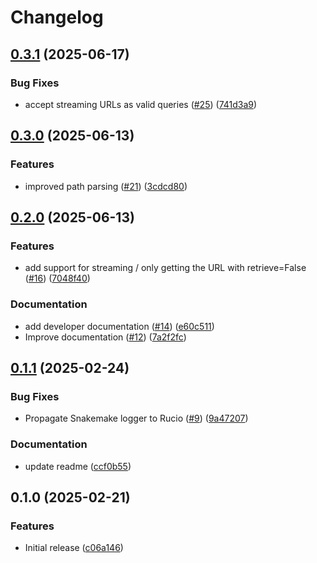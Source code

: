 # Changelog

## [0.3.1](https://github.com/bouweandela/snakemake-storage-plugin-rucio/compare/v0.3.0...v0.3.1) (2025-06-17)


### Bug Fixes

* accept streaming URLs as valid queries ([#25](https://github.com/bouweandela/snakemake-storage-plugin-rucio/issues/25)) ([741d3a9](https://github.com/bouweandela/snakemake-storage-plugin-rucio/commit/741d3a9fc0e818f372d147eea00f05ac614b2835))

## [0.3.0](https://github.com/bouweandela/snakemake-storage-plugin-rucio/compare/v0.2.0...v0.3.0) (2025-06-13)


### Features

* improved path parsing ([#21](https://github.com/bouweandela/snakemake-storage-plugin-rucio/issues/21)) ([3cdcd80](https://github.com/bouweandela/snakemake-storage-plugin-rucio/commit/3cdcd802bfcc83d470ac8f59604cbfdfe02f35aa))

## [0.2.0](https://github.com/bouweandela/snakemake-storage-plugin-rucio/compare/v0.1.1...v0.2.0) (2025-06-13)


### Features

* add support for streaming / only getting the URL with retrieve=False ([#16](https://github.com/bouweandela/snakemake-storage-plugin-rucio/issues/16)) ([7048f40](https://github.com/bouweandela/snakemake-storage-plugin-rucio/commit/7048f4023c870ff39af84ebd9dc5de05f491bc60))


### Documentation

* add developer documentation ([#14](https://github.com/bouweandela/snakemake-storage-plugin-rucio/issues/14)) ([e60c511](https://github.com/bouweandela/snakemake-storage-plugin-rucio/commit/e60c511b359183ee519e9163d4a1c18267cb4d0c))
* Improve documentation ([#12](https://github.com/bouweandela/snakemake-storage-plugin-rucio/issues/12)) ([7a2f2fc](https://github.com/bouweandela/snakemake-storage-plugin-rucio/commit/7a2f2fc58828ccf6309974e2ff2f52c019137b98))

## [0.1.1](https://github.com/bouweandela/snakemake-storage-plugin-rucio/compare/v0.1.0...v0.1.1) (2025-02-24)


### Bug Fixes

* Propagate Snakemake logger to Rucio ([#9](https://github.com/bouweandela/snakemake-storage-plugin-rucio/issues/9)) ([9a47207](https://github.com/bouweandela/snakemake-storage-plugin-rucio/commit/9a47207e8cb80fcd291fcf0fa6c5d22a05e8d328))


### Documentation

* update readme ([ccf0b55](https://github.com/bouweandela/snakemake-storage-plugin-rucio/commit/ccf0b552c7d85b9e6ece124bdbf9598dc65e862a))

## 0.1.0 (2025-02-21)


### Features

* Initial release ([c06a146](https://github.com/bouweandela/snakemake-storage-plugin-rucio/commit/c06a1466e8bdb37c72a8079bb8fccedddf84bbf6))
